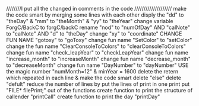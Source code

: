 ////////I put all the changed in comments in the code ////////////////////
make the code smart by merging some lines with each other
disply the "dd" to "theDay" & "mm" to "theMonth" & "yy" to "theYear"
change variable ForgC/BackC to forgC/backC
rename "nod" to "numOfDay" AND "calNote" to "calNote" AND "d" to "theDay" 
change "xy" to "coordinate"
CHANGE FUN NAME "gotoxy" to "goToxy"
change fun name "SetColor" to "setColor"
change the fun name "ClearConsoleToColors" to "clearConsoleToColors"
change fun name "check_leapYear" to "checkLeapYear"
change fun name "increase_month" to "increaseMonth"
change fun name "decrease_month" to "decreaseMonth"
change fun name "DayNumber" to "dayNumber"
USE the magic number "numMonth=12" & minYear = 1600 
delete the retern which repeated in each line & make the code smart 
delete "else"
delete "defult"
reduce the number of lines by put the lines of print in one print
put "FILE* filePrint;" out of the functions
create function to print the structure of callender "printCall"
create function to print the day "printDay"
